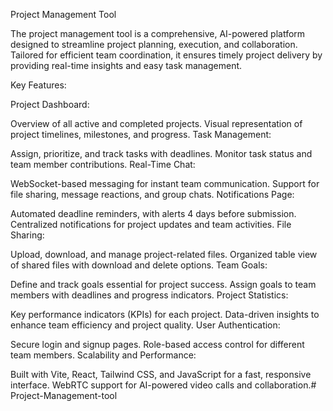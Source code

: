 Project Management Tool

The project management tool is a comprehensive, AI-powered platform designed to streamline project planning, execution, and collaboration. Tailored for efficient team coordination, it ensures timely project delivery by providing real-time insights and easy task management.

Key Features:

Project Dashboard:

Overview of all active and completed projects.
Visual representation of project timelines, milestones, and progress.
Task Management:

Assign, prioritize, and track tasks with deadlines.
Monitor task status and team member contributions.
Real-Time Chat:

WebSocket-based messaging for instant team communication.
Support for file sharing, message reactions, and group chats.
Notifications Page:

Automated deadline reminders, with alerts 4 days before submission.
Centralized notifications for project updates and team activities.
File Sharing:

Upload, download, and manage project-related files.
Organized table view of shared files with download and delete options.
Team Goals:

Define and track goals essential for project success.
Assign goals to team members with deadlines and progress indicators.
Project Statistics:

Key performance indicators (KPIs) for each project.
Data-driven insights to enhance team efficiency and project quality.
User Authentication:

Secure login and signup pages.
Role-based access control for different team members.
Scalability and Performance:

Built with Vite, React, Tailwind CSS, and JavaScript for a fast, responsive interface.
WebRTC support for AI-powered video calls and collaboration.# Project-Management-tool
